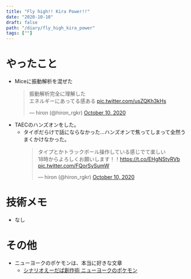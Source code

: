 ```yaml
---
title: "Fly high!! Kira Power!!"
date: "2020-10-10"
draft: false
path: "/diary/fly_high_kira_power"
tags: [""]
---
```


# やったこと

- Miceに振動解析を混ぜた
  <blockquote class="twitter-tweet"><p lang="ja" dir="ltr">振動解析完全に理解した<br>エネルギーにあってる感ある <a href="https://t.co/usZQKh3kHs">pic.twitter.com/usZQKh3kHs</a></p>&mdash; hiron (@hiron_rgkr) <a href="https://twitter.com/hiron_rgkr/status/1314798633544417281?ref_src=twsrc%5Etfw">October 10, 2020</a></blockquote> <script async src="https://platform.twitter.com/widgets.js" charset="utf-8"></script>
- TAECのハンズオンをした。
  - タイポだらけで話にならなかった…ハンズオンで焦ってしまって全然うまくかけなかった。
    <blockquote class="twitter-tweet"><p lang="ja" dir="ltr">タイプとかトラックボール操作している感じでて楽しい<br>18時からよろしくお願いします！！<a href="https://t.co/EHgNStvRVb">https://t.co/EHgNStvRVb</a> <a href="https://t.co/FQorSySumW">pic.twitter.com/FQorSySumW</a></p>&mdash; hiron (@hiron_rgkr) <a href="https://twitter.com/hiron_rgkr/status/1314845082760040448?ref_src=twsrc%5Etfw">October 10, 2020</a></blockquote> <script async src="https://platform.twitter.com/widgets.js" charset="utf-8"></script>
  
# 技術メモ

- なし

# その他

- ニューヨークのポケモンは、本当に好きな文章
  - [シナリオえーだば創作術 ニューヨークのポケモン](http://www.style.fm/as/05_column/shudo221.shtml)
